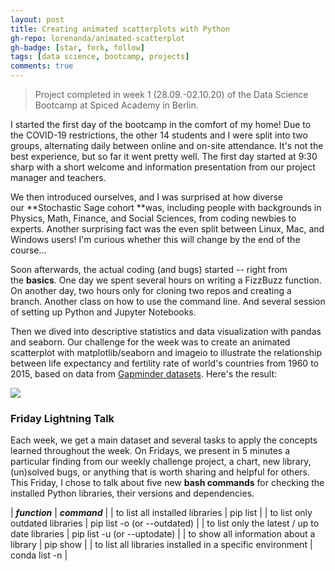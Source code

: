 ```yaml
---
layout: post
title: Creating animated scatterplots with Python
gh-repo: lorenanda/animated-scatterplot
gh-badge: [star, fork, follow]
tags: [data science, bootcamp, projects]
comments: true
---
```


>Project completed in week 1 (28.09.-02.10.20) of the Data Science Bootcamp at Spiced Academy in Berlin.

I started the first day of the bootcamp in the comfort of my home! Due to the COVID-19 restrictions, the other 14 students and I were split into two groups, alternating daily between online and on-site attendance. It's not the best experience, but so far it went pretty well. The first day started at 9:30 sharp with a short welcome and information presentation from our project manager and teachers.

We then introduced ourselves, and I was surprised at how diverse our **Stochastic Sage cohort **was, including people with backgrounds in Physics, Math, Finance, and Social Sciences, from coding newbies to experts. Another surprising fact was the even split between Linux, Mac, and Windows users! I'm curious whether this will change by the end of the course...

Soon afterwards, the actual coding (and bugs) started -- right from the **basics**. One day we spent several hours on writing a FizzBuzz function. On another day, two hours only for cloning two repos and creating a branch. Another class on how to use the command line. And several session of setting up Python and Jupyter Notebooks.

Then we dived into descriptive statistics and data visualization with pandas and seaborn. Our challenge for the week was to create an animated scatterplot with matplotlib/seaborn and imageio to illustrate the relationship between life expectancy and fertility rate of world's countries from 1960 to 2015, based on data from [Gapminder datasets](https://www.gapminder.org/tag/download-data/). Here's the result:

[![](https://lorenaciutacu.files.wordpress.com/2020/10/scatterplot-1.gif?w=432)](https://lorenaciutacu.files.wordpress.com/2020/10/scatterplot-1.gif)

### Friday Lightning Talk

Each week, we get a main dataset and several tasks to apply the concepts learned throughout the week. On Fridays, we present in 5 minutes a particular finding from our weekly challenge project, a chart, new library, (un)solved bugs, or anything that is worth sharing and helpful for others. This Friday, I chose to talk about five new **bash commands** for checking the installed Python libraries, their versions and dependencies.

| ***function*** | ***command*** |
| to list all installed libraries | pip list |
| to list only outdated libraries | pip list -o (or --outdated) |
| to list only the latest / up to date libraries | pip list -u (or --uptodate) |
| to show all information about a library | pip show <package-name> |
| to list all libraries installed in a specific environment | conda list -n <environment-name> |